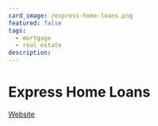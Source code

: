 ```yaml
---
card_image: /express-home-loans.png
featured: false
tags:
  - mortgage
  - real estate
description:
---
```


# Express Home Loans

[Website](https://expresshomeloans.com)
